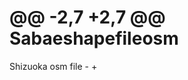 @@ -2,7 +2,7 @@ Sabaeshapefileosm
 =================
 
Shizuoka osm file
-<!DOCTYPE html PUBLIC "-//W3C//DTD XHTML 1.0 Transitional//EN" "http://www.w3.org/TR/xhtml1/DTD/xhtml1-transitional.dtd">
+
 <html xmlns="http://www.w3.org/1999/xhtml">
 <head>
 <meta http-equiv="Content-Type" content="text/html; charset=UTF-8" />
